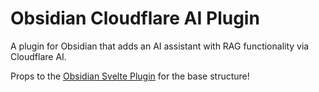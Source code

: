# Obsidian Cloudflare AI Plugin

A plugin for Obsidian that adds an AI assistant with RAG functionality via Cloudflare AI.

Props to the [Obsidian Svelte Plugin](https://github.com/emilio-toledo/obsidian-svelte-plugin) for the base structure!